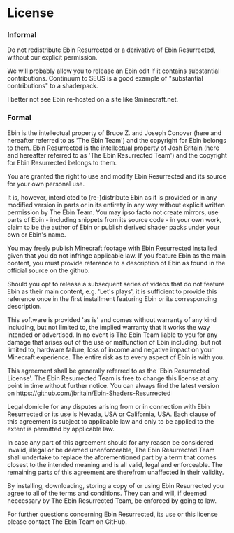 # License

### Informal
Do not redistribute Ebin Resurrected or a derivative of Ebin Resurrected, without our explicit permission.

We will probably allow you to release an Ebin edit if it contains substantial contributions. Continuum to SEUS is a good example of "substantial contributions" to a shaderpack.

I better not see Ebin re-hosted on a site like 9minecraft.net.

### Formal
Ebin is the intellectual property of Bruce Z. and Joseph Conover (here and hereafter referred to as 'The Ebin Team') and the copyright for Ebin belongs to them.
Ebin Resurrected is the intellectual property of Josh Britain (here and hereafter referred to as 'The Ebin Resurrected Team') and the copyright for Ebin Resurrected belongs to them.

You are granted the right to use and modify Ebin Resurrected and its source for your own personal use.

It is, however, interdicted to (re-)distribute Ebin as it is provided or in any modified version in parts or in its entirety in any way without explicit written permission by The Ebin Team. You may ipso facto not create mirrors, use parts of Ebin - including snippets from its source code - in your own work, claim to be the author of Ebin or publish derived shader packs under your own or Ebin's name.

You may freely publish Minecraft footage with Ebin Resurrected installed given that you do not infringe applicable law. If you feature Ebin as the main content, you must provide reference to a description of Ebin as found in the official source on the github.

Should you opt to release a subsequent series of videos that do not feature Ebin as their main content, e.g. 'Let's plays', it is sufficient to provide this reference once in the first installment featuring Ebin or its corresponding description.

This software is provided 'as is' and comes without warranty of any kind including, but not limited to, the implied warranty that it works the way intended or advertised. In no event is The Ebin Team liable to you for any damage that arises out of the use or malfunction of Ebin including, but not limited to, hardware failure, loss of income and negative impact on your Minecraft experience. The entire risk as to every aspect of Ebin is with you.

This agreement shall be generally referred to as the 'Ebin Resurrected License'. The Ebin Resurrected Team is free to change this license at any point in time without further notice. You can always find the latest version on https://github.com/jbritain/Ebin-Shaders-Resurrected

Legal domicile for any disputes arising from or in connection with Ebin Resurrected or its use is Nevada, USA or California, USA. Each clause of this agreement is subject to applicable law and only to be applied to the extent is permitted by applicable law.

In case any part of this agreement should for any reason be considered invalid, illegal or be deemed unenforceable, The Ebin Resurrected Team shall undertake to replace the aforementioned part by a term that comes closest to the intended meaning and is all valid, legal and enforceable. The remaining parts of this agreement are therefrom unaffected in their validity.

By installing, downloading, storing a copy of or using Ebin Resurrected you agree to all of the terms and conditions. They can and will, if deemed neccessary by The Ebin Resurrected Team, be enforced by going to law.

For further questions concerning Ebin Resurrected, its use or this license please contact The Ebin Team on GitHub.